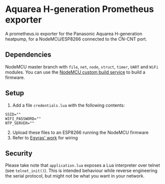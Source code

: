 # Aquarea H-generation Prometheus exporter

A prometheus.io exporter for the Panasonic Aquarea H-generation heatpump, for a NodeMCU/ESP8266 connected to the CN-CNT port.

## Dependencies

NodeMCU master branch with `file`, `net`, `node`, `struct`, `timer`, `UART` and `WiFi` modules. You can use the [NodeMCU custom build service](https://nodemcu-build.com/) to build a firmware.

## Setup

  1. Add a file `credentials.lua` with the following contents:

```
SSID=""
WIFI_PASSWORD=""
NTP_SERVER=""
```

  2. Upload these files to an ESP8266 running the NodeMCU firmware
  3. Refer to [Egyras' work](https://github.com/Egyras/Panasonic-H-Aquarea) for wiring
  
## Security

Please take note that `application.lua` exposes a Lua interpreter over telnet (see `telnet_init()`). This is intended behaviour while reverse engineering the serial protocol, but might not be what you want in your network.
